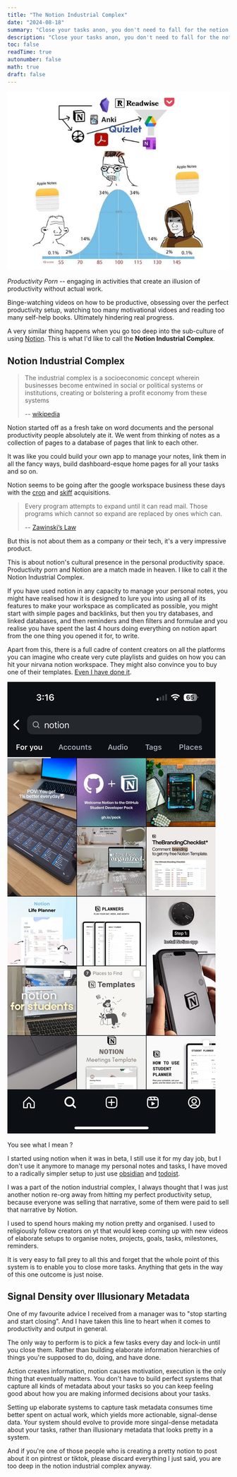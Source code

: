 ```yaml
---
title: "The Notion Industrial Complex"
date: "2024-08-18"
summary: "Close your tasks anon, you don't need to fall for the notion industrial complex"
description: "Close your tasks anon, you don't need to fall for the notion industrial complex"
toc: false
readTime: true
autonumber: false
math: true
draft: false
---
```


![img](./note-taking-normal.jpg)

*Productivity Porn* -- engaging in activities that create an illusion of productivity without actual work. 

Binge-watching videos on how to be productive, obsessing over the perfect productivity setup, watching too many motivational vidoes and reading too many self-help books. Ultimately hindering real progress.

A very similar thing happens when you go too deep into the sub-culture of using [Notion](https://notion.so/). This is what I'd like to call the **Notion Industrial Complex**.

## Notion Industrial Complex

> The industrial complex is a socioeconomic concept wherein businesses become entwined in social or political systems or institutions, creating or bolstering a profit economy from these systems
>
> -- [wikipedia](https://en.wikipedia.org/wiki/Industrial_complex)

Notion started off as a fresh take on word documents and the personal productivity people absolutely ate it. We went from thinking of notes as a collection of pages to a database of pages that link to each other.

It was like you could build your own app to manage your notes, link them in all the fancy ways, build dashboard-esque home pages for all your tasks and so on.

Notion seems to be going after the google workspace business these days with the [cron](https://www.notion.so/blog/notion-acquires-cron) and [skiff](https://techcrunch.com/2024/02/09/notion-acquires-privacy-focused-productivity-platform-skiff/) acquisitions.

> Every program attempts to expand until it can read mail. Those programs which cannot so expand are replaced by ones which can.
>
> -- [Zawinski’s Law](https://modelthinkers.com/mental-model/zawinskis-law#:~:text=Zawinski's%20Law%20captures%20common%20market,replaced%20by%20ones%20which%20can.%E2%80%9D)

But this is not about them as a company or their tech, it's a very impressive product. 

This is about notion's cultural presence in the personal productivity space. Productivity porn and Notion are a match made in heaven. I like to call it the Notion Industrial Complex. 

If you have used notion in any capacity to manage your personal notes, you might have realised how it is designed to lure you into using all of its features to make your workspace as complicated as possible, you might start with simple pages and backlinks, but then you try databases, and linked databases, and then reminders and then filters and formulae and you realise you have spent the last 4 hours doing everything on notion apart from the one thing you opened it for, to write.

Apart from this, there is a full cadre of content creators on all the platforms you can imagine who create very cute playlists and guides on how you can hit your nirvana notion workspace. They might also convince you to buy one of their templates. [Even I have done it](https://junaidrahim.gumroad.com/l/notion-for-devs?a=590092627). 

![ss](./ss.png)

You see what I mean ?

I started using notion when it was in beta, I still use it for my day job, but I don't use it anymore to manage my personal notes and tasks, I have moved to a radically simpler setup to just use [obsidian](https://obsidian.md/) and [todoist](https://todoist.com/).

I was a part of the notion industrial complex, I always thought that I was just another notion re-org away from hitting my perfect productivity setup, because everyone was selling that narrative, some of them were paid to sell that narrative by Notion. 

I used to spend hours making my notion pretty and organised. I used to religiously follow creators on yt that would keep coming up with new videos of elaborate setups to organise notes, projects, goals, tasks, milestones, reminders.

It is very easy to fall prey to all this and forget that the whole point of this system is to enable you to close more tasks. Anything that gets in the way of this one outcome is just noise.

## Signal Density over Illusionary Metadata

One of my favourite advice I received from a manager was to "stop starting and start closing". And I have taken this line to heart when it comes to productivity and output in general.

The only way to perform is to pick a few tasks every day and lock-in until you close them. Rather than building elaborate information hierarchies of things you're supposed to do, doing, and have done.

Action creates information, motion causes motivation, execution is the only thing that eventually matters. You don't have to build perfect systems that capture all kinds of metadata about your tasks so you can keep feeling good about how you are making informed decisions about your tasks.

Setting up elaborate systems to capture task metadata consumes time better spent on actual work, which yields more actionable, signal-dense data. Your system should evolve to provide more singal-dense metadata about your tasks, rather than illusionary metadata that looks pretty in a system.

And if you're one of those people who is creating a pretty notion to post about it on pintrest or tiktok, please discard everything I just said, you are too deep in the notion industrial complex anyway.
